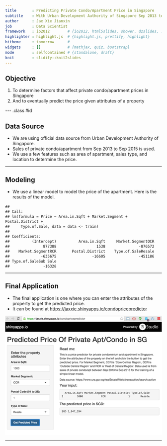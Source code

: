 ```yaml
---
title       : Predicting Private Condo/Apartment Price in Singapore
subtitle    : With Urban Development Authority of Singapore Sep 2013 to Sep 2015 data
author      : Jax Xie Jianxin
job         : Data Scientist
framework   : io2012        # {io2012, html5slides, shower, dzslides, ...}
highlighter : highlight.js  # {highlight.js, prettify, highlight}
hitheme     : tomorrow      # 
widgets     : []            # {mathjax, quiz, bootstrap}
mode        : selfcontained # {standalone, draft}
knit        : slidify::knit2slides
---
```


## Objective

1. To determine factors that affect private condo/apartment prices in Singapore
2. And to eventually predict the price given attributes of a property

--- .class #id

## Data Source

* We are using official data source from Urban Development Authority of Singapore. 
* Sales of private condo/apartment from Sep 2013 to Sep 2015 is used.
* We use a few features such as area of apartment, sales type, and location to determine the price.

---

## Modeling

* We use a linear model to model the price of the apartment. Here is the results of the model.


```
## 
## Call:
## lm(formula = Price ~ Area.in.Sqft + Market.Segment + Postal.District + 
##     Type.of.Sale, data = data <- train)
## 
## Coefficients:
##          (Intercept)          Area.in.Sqft     Market.SegmentOCR  
##               877388                  1538               -876572  
##    Market.SegmentRCR       Postal.District    Type.of.SaleResale  
##              -635675                -16605               -451186  
## Type.of.SaleSub Sale  
##               -16328
```

---

## Final Application

* The final application is one where you can enter the attributes of the property to get the predicted price. 
* It can be found at https://jaxxie.shinyapps.io/condopricepredictor

![width](assets/img/final_app.png)

---
